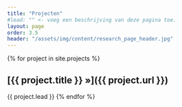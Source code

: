 ```yaml
---
title: "Projecten"
#lead: "" <- voeg een beschrijving van deze pagina toe.
layout: page
order: 3.5
header: "/assets/img/content/research_page_header.jpg"
---
```


{% for project in site.projects %}
## [{{ project.title }} &raquo;]({{ project.url }})
{{ project.lead }}
{% endfor %}
